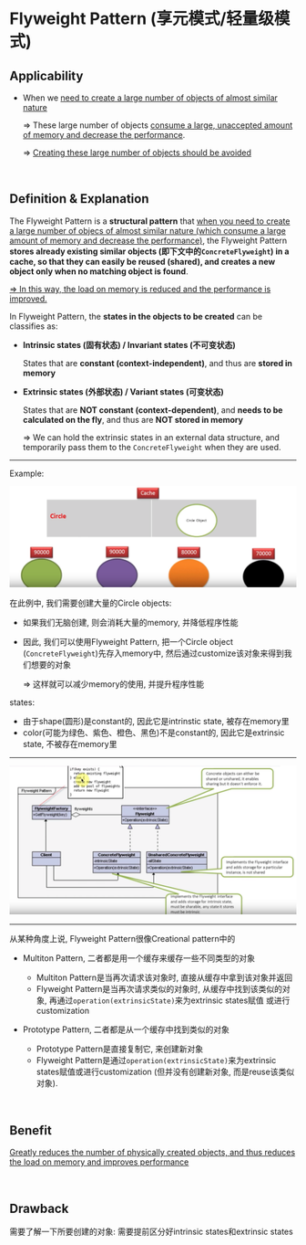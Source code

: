 # Flyweight Pattern (享元模式/轻量级模式)

## Applicability

* When we <u>need to create a large number of objects of almost similar nature</u>

  => These large number of objects <u>consume a large, unaccepted amount of memory and decrease the performance</u>.

  => <u>Creating these large number of objects should be avoided</u>

<br>

## Definition & Explanation

The Flyweight Pattern is a **structural pattern** that <u>when you need to create a large number of objecs of almost similar nature (which consume a large amount of memory and decrease the performance)</u>, the Flyweight Pattern **stores already existing similar objects (即下文中的`ConcreteFlyweight`) in a cache, so that they can easily be reused (shared), and creates a new object only when no matching object is found**.

<u>=> In this way, the load on memory is reduced and the performance is improved.</u>

In Flyweight Pattern, the **states in the objects to be created** can be classifies as:

* **Intrinsic states (固有状态) / Invariant states (不可变状态)**

  States that are **constant (context-independent)**, and thus are **stored in memory**

* **Extrinsic states (外部状态) / Variant states (可变状态)**

  States that are **NOT constant (context-dependent)**, and **needs to be calculated on the fly**, and thus are **NOT stored in memory**

  => We can hold the extrinsic states in an external data structure, and temporarily pass them to the `ConcreteFlyweight` when they are used.

***

Example:

<img src="https://github.com/Ziang-Lu/Design-Patterns/blob/master/3-Structural%20Patterns/1-Flyweight%20Pattern/flyweight_pattern_illustration.png?raw=true">

在此例中, 我们需要创建大量的Circle objects:

- 如果我们无脑创建, 则会消耗大量的memory, 并降低程序性能

- 因此, 我们可以使用Flyweight Pattern, 把一个Circle object (`ConcreteFlyweight`)先存入memory中, 然后通过customize该对象来得到我们想要的对象

  => 这样就可以减少memory的使用, 并提升程序性能

states:

* 由于shape(圆形)是constant的, 因此它是intrinstic state, 被存在memory里
* color(可能为绿色、紫色、橙色、黑色)不是constant的, 因此它是extrinsic state, 不被存在memory里

***

<img src="https://github.com/Ziang-Lu/Design-Patterns/blob/master/3-Structural%20Patterns/1-Flyweight%20Pattern/flyweight_pattern.png?raw=true">

***

从某种角度上说, Flyweight Pattern很像Creational pattern中的

* Multiton Pattern, 二者都是用一个缓存来缓存一些不同类型的对象
  * Multiton Pattern是当再次请求该对象时, 直接从缓存中拿到该对象并返回
  * Flyweight Pattern是当再次请求类似的对象时, 从缓存中找到该类似的对象, 再通过`operation(extrinsicState)`来为extrinsic states赋值 或进行customization

* Prototype Pattern, 二者都是从一个缓存中找到类似的对象
  * Prototype Pattern是直接复制它, 来创建新对象
  * Flyweight Pattern是通过`operation(extrinsicState)`来为extrinsic states赋值或进行customization (但并没有创建新对象, 而是reuse该类似对象).

<br>

## Benefit

<u>Greatly reduces the number of physically created objects, and thus reduces the load on memory and improves performance</u>

<br>

## Drawback

需要了解一下所要创建的对象: 需要提前区分好intrinsic states和extrinsic states